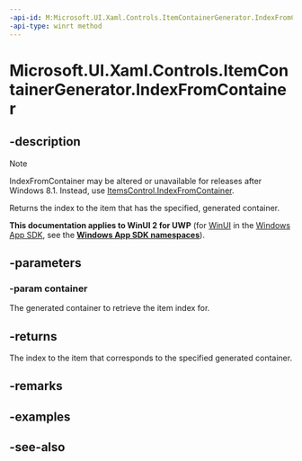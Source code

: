 ```yaml
---
-api-id: M:Microsoft.UI.Xaml.Controls.ItemContainerGenerator.IndexFromContainer(Microsoft.UI.Xaml.DependencyObject)
-api-type: winrt method
---
```


<!-- Method syntax
public int IndexFromContainer(Windows.UI.Xaml.DependencyObject container)
-->

# Microsoft.UI.Xaml.Controls.ItemContainerGenerator.IndexFromContainer

## -description
> [!NOTE]
> IndexFromContainer may be altered or unavailable for releases after Windows 8.1. Instead, use [ItemsControl.IndexFromContainer](itemscontrol_indexfromcontainer_2144603056.md).

Returns the index to the item that has the specified, generated container.

**This documentation applies to WinUI 2 for UWP** (for [WinUI](/windows/apps/winui/winui3/) in the [Windows App SDK](/windows/apps/windows-app-sdk/), see the **[Windows App SDK namespaces](/windows/windows-app-sdk/api/winrt/)**).

## -parameters
### -param container
The generated container to retrieve the item index for.

## -returns
The index to the item that corresponds to the specified generated container.

## -remarks

## -examples

## -see-also
